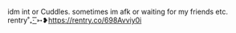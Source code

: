 idm int or Cuddles. sometimes im afk or waiting for my friends etc.  
rentry˚₊· ͟͟͞͞➳❥https://rentry.co/698Avviy0i

